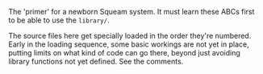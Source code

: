 The 'primer' for a newborn Squeam system. It must learn these ABCs
first to be able to use the `library/`.

The source files here get specially loaded in the order they're
numbered. Early in the loading sequence, some basic workings are not
yet in place, putting limits on what kind of code can go there, beyond
just avoiding library functions not yet defined. See the comments.
